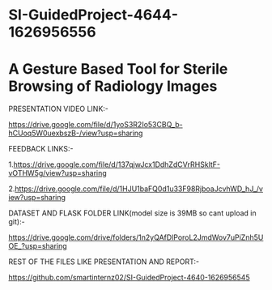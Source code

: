 # SI-GuidedProject-4644-1626956556

# A Gesture Based Tool for Sterile Browsing of Radiology Images

PRESENTATION VIDEO LINK:- 

https://drive.google.com/file/d/1yoS3R2Io53CBQ_b-hCUoq5W0uexbszB-/view?usp=sharing

FEEDBACK LINKS:- 

1.https://drive.google.com/file/d/137qjwJcx1DdhZdCVrRHSkltF-vOTHW5g/view?usp=sharing 

2.https://drive.google.com/file/d/1HJU1baFQ0d1u33F98RjboaJcvhWD_hJ_/view?usp=sharing

DATASET AND FLASK FOLDER LINK(model size is 39MB so cant upload in git):- 

https://drive.google.com/drive/folders/1n2yQAfDlPoroL2JmdWov7uPiZnh5UOE_?usp=sharing

REST OF THE FILES LIKE PRESENTATION AND REPORT:-

https://github.com/smartinternz02/SI-GuidedProject-4640-1626956545
